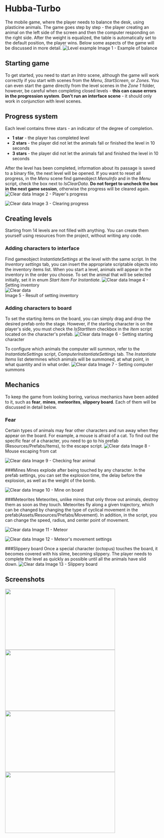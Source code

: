 # Hubba-Turbo
The mobile game, where the player needs to balance the desk, using plasticine animals. The game goes step by step - the player creating an animal on the left side of the screen and then the computer responding on the right side. After the weight is equalized, the table is automatically set to the default position, the player wins. Below some aspects of the game will be discussed in more detail.
![Level example](/Hubba-Turbo/Assets/ScreenShots/VictoryScreen.png "LevelExample")
Image 1 - Example of balance
## Starting game
To get started, you need to start an _Intro_ scene, although the game will work correctly if you start with scenes from the _Menu_, _StartScreen_, or _Zones_. You can even start the game directly from the level scenes in the _Zone 1_ folder, however, be careful when completing closed levels - __this can cause errors in the progression system__. __Don't run an interface scene__ - it should only work in conjunction with level scenes.
## Progress system
Each level contains three stars - an indicator of the degree of completion.
- __1 star__ - the player has completed level
- __2 stars__ - the player did not let the animals fall or finished the level in 10 seconds
- __3 stars__ - the player did not let the animals fall and finished the level in 10 seconds

After the level has been completed, information about its passage is saved to a binary file, the next level will be opened. If you want to reset all progress, in the _Menu_ scene find gameobject _MenuInfo_ and in the _Menu_ script, check the box next to _IsClearData_. __Do not forget to uncheck the box in the next game session__, otherwise the progress will be cleared again.
![Clear data](/Hubba-Turbo/Assets/ScreenShots/LevelsScreen.png "Clear data")
Image 2 - Player's progress

![Clear data](/Hubba-Turbo/Assets/ScreenShots/ClearScreen.png "Clear data")
Image 3 - Clearing progress

## Creating levels
Starting from 14 levels are not filled with anything. You can create them yourself using resources from the project, without writing any code.
### Adding characters to interface
Find gameobject _InstantiateSettings_ at the level with the same script. In the _Inventory settings_ tab, you can insert the appropriate scriptable objects into the inventory items list. When you start a level, animals will appear in the inventory in the order you choose. To set the animal that will be selected initially, set it in enum _Start Item  For Instantiate_.
![Clear data](/Hubba-Turbo/Assets/ScreenShots/SetInventoryScreen.png "Clear data")
Image 4 - Setting inventory <br>
![Clear data](/Hubba-Turbo/Assets/ScreenShots/InventoryScreen.png "Clear data") <br>
Image 5 - Result of setting inventory
### Adding characters to board
To set the starting items on the board, you can simply drag and drop the desired prefab onto the stage. However, if the starting character is on the player's side, you must check the _IsStartItem_ checkbox in the _Item_ script located on the character's prefab.
![Clear data](/Hubba-Turbo/Assets/ScreenShots/ItemScreen.png "Clear data")
Image 6 - Setting starting character

To configure which animals the computer will summon, refer to the _InstantiateSettings_ script, _ComputerInstantiateSettings_ tab. The _Instantiate Items_ list determines which animals will be summoned, at what point, in what quantity and in what order.
![Clear data](/Hubba-Turbo/Assets/ScreenShots/ComputerSettingsScreen.png "Clear data")
Image 7 - Setting computer summons

## Mechanics
To keep the game from looking boring, various mechanics have been added to it, such as __fear__, __mines__, __meteorites__, __slippery board__. Each of them will be discussed in detail below.
### Fear
Certain types of animals may fear other characters and run away when they appear on the board. For example, a mouse is afraid of a cat. To find out the specific fear of a character, you need to go to his prefab (Resources/Prefabs/Items), to the escape script.
![Clear data](/Hubba-Turbo/Assets/ScreenShots/EscapeExampleScreen.png "Clear data")
Image 8 - Mouse escaping from cat

![Clear data](/Hubba-Turbo/Assets/ScreenShots/EscapeCheckScreen.png "Clear data")
Image 9 - Checking fear animal

###Mines
Mines explode after being touched by any character. In the prefab settings, you can set the explosion time, the delay before the explosion, as well as the weight of the bomb.

![Clear data](/Hubba-Turbo/Assets/ScreenShots/MineScreen.png "Clear data")
Image 10 - Mine on board

###Meteorites
Meteorites, unlike mines that only throw out animals, destroy them as soon as they touch. Meteorites fly along a given trajectory, which can be changed by changing the type of cyclical movement in the prefab(Assets/Resources/Prefabs/Movement). In addition, in the script, you can change the speed, radius, and center point of movement.

![Clear data](/Hubba-Turbo/Assets/ScreenShots/MeteorScreen.png "Clear data")
Image 11 - Meteor

![Clear data](/Hubba-Turbo/Assets/ScreenShots/MovementScreen.png "Clear data")
Image 12 - Meteor's movement settings

###Slippery board
Once a special character (octopus) touches the board, it becomes covered with his slime, becoming slippery. The player needs to complete the level as quickly as possible until all the animals have slid down.
![Clear data](/Hubba-Turbo/Assets/ScreenShots/SlipperyBoardScreen.png "Clear data")
Image 13 - Slippery board
## Screenshots
<div>
  <img width="360" height="200" align="left" src="Hubba-Turbo/Assets/ScreenShots/StartScreen.png">
  <img width="360" height="200" align="left" src="Hubba-Turbo/Assets/ScreenShots/LevelsScreen.png">
</div>
<div margin-top = 100>
  <img width="360" height="200" align="left" src="Hubba-Turbo/Assets/ScreenShots/EscapeScreen.png">
  <img width="360" height="200" align="left" src="Hubba-Turbo/Assets/ScreenShots/OctaousScreen.png">
</div>
